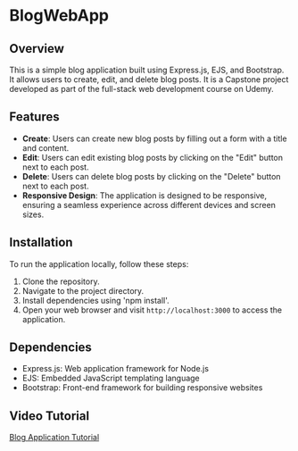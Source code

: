 # BlogWebApp

## Overview
This is a simple blog application built using Express.js, EJS, and Bootstrap. It allows users to create, edit, and delete blog posts. It is a Capstone project developed as part of the full-stack web development course on Udemy.

## Features
- **Create**: Users can create new blog posts by filling out a form with a title and content.
- **Edit**: Users can edit existing blog posts by clicking on the "Edit" button next to each post.
- **Delete**: Users can delete blog posts by clicking on the "Delete" button next to each post.
- **Responsive Design**: The application is designed to be responsive, ensuring a seamless experience across different devices and screen sizes.

## Installation
To run the application locally, follow these steps:

1. Clone the repository.
2. Navigate to the project directory.
3. Install dependencies using 'npm install'.
4. Open your web browser and visit `http://localhost:3000` to access the application.

## Dependencies
- Express.js: Web application framework for Node.js
- EJS: Embedded JavaScript templating language
- Bootstrap: Front-end framework for building responsive websites

## Video Tutorial
[Blog Application Tutorial](https://youtu.be/-C8MxP0W-5U)
